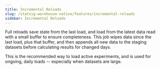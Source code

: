 ```yaml
---
title: Incremental Reloads
slug: /statsig-warehouse-native/features/incremental-reloads
sidebar: Incremental Reloads
---
```


Full reloads save state from the last load, and load from the latest data read with a small buffer to ensure completeness. This job wipes data since the last load, plus that buffer, and then appends all new data to the staging datasets before calculating results for changed days.

This is the recommended way to load active experiments, and is used for ongoing, daily loads -- especially when datasets are large.
